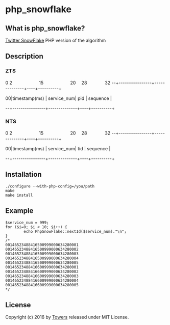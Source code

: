 # php_snowflake


## What is php_snowflake?

[Twitter SnowFlake](https://github.com/twitter/snowflake) PHP version of the algorithm

## Description

### ZTS
0 2　　　　　　15　　　　　　20　 28　　　　32
--+----------------+--------------+----+----------+

 00|timestamp(ms)  | service_num| pid | sequence     |
 
--+----------------+--------------+----+----------+

### NTS
0 2　　　　　　15　　　　　　20　 28　　　　32
--+----------------+--------------+----+----------+

 00|timestamp(ms)  | service_num| tid | sequence     |
 
--+----------------+--------------+----+----------+

## Installation
```
./configure --with-php-config=/you/path
make
make install
```
## Example
```
$service_num = 999;
for ($i=0; $i < 10; $i++) { 
        echo PhpSnowFlake::nextId($service_num)."\n";
}
/*
00146523488416500999000634280001
00146523488416500999000634280002
00146523488416500999000634280003
00146523488416500999000634280004
00146523488416500999000634280005
00146523488416600999000634280001
00146523488416600999000634280002
00146523488416600999000634280003
00146523488416600999000634280004
00146523488416600999000634280005
*/
```
## License
Copyright (c) 2016 by [Towers](http://zheng-ji.info) released under MIT License.


